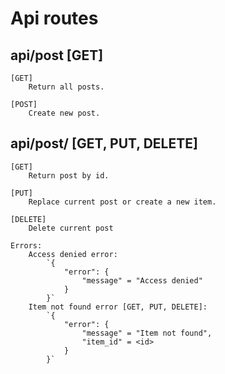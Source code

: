 # Api routes

## api/post [GET]
    [GET]
        Return all posts.
        
    [POST]
        Create new post.

## api/post/<id> [GET, PUT, DELETE]
    [GET]
        Return post by id.
    
    [PUT]
        Replace current post or create a new item.
    
    [DELETE]
        Delete current post
    
    Errors:
        Access denied error: 
            `{
                "error": {
                    "message" = "Access denied"
                }
            }`
        Item not found error [GET, PUT, DELETE]:
            `{
                "error": {
                    "message" = "Item not found",
                    "item_id" = <id>
                }
            }`
